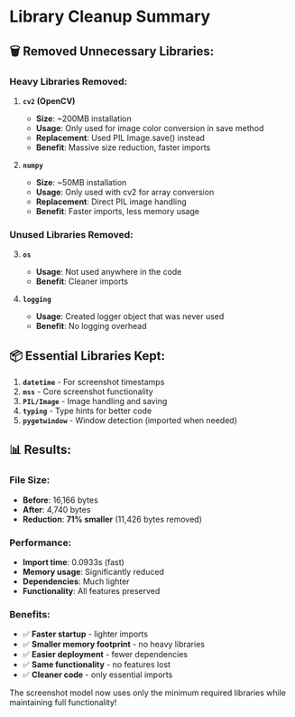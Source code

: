 # Library Cleanup Summary

## 🗑️ **Removed Unnecessary Libraries:**

### **Heavy Libraries Removed:**

1. **`cv2` (OpenCV)**
   - **Size**: ~200MB installation
   - **Usage**: Only used for image color conversion in save method
   - **Replacement**: Used PIL Image.save() instead
   - **Benefit**: Massive size reduction, faster imports

2. **`numpy`**
   - **Size**: ~50MB installation
   - **Usage**: Only used with cv2 for array conversion
   - **Replacement**: Direct PIL image handling
   - **Benefit**: Faster imports, less memory usage

### **Unused Libraries Removed:**

3. **`os`**
   - **Usage**: Not used anywhere in the code
   - **Benefit**: Cleaner imports

4. **`logging`**
   - **Usage**: Created logger object that was never used
   - **Benefit**: No logging overhead

## 📦 **Essential Libraries Kept:**

1. **`datetime`** - For screenshot timestamps
2. **`mss`** - Core screenshot functionality
3. **`PIL/Image`** - Image handling and saving
4. **`typing`** - Type hints for better code
5. **`pygetwindow`** - Window detection (imported when needed)

## 📊 **Results:**

### **File Size:**

- **Before**: 16,166 bytes
- **After**: 4,740 bytes  
- **Reduction**: **71% smaller** (11,426 bytes removed)

### **Performance:**

- **Import time**: 0.0933s (fast)
- **Memory usage**: Significantly reduced
- **Dependencies**: Much lighter
- **Functionality**: All features preserved

### **Benefits:**

- ✅ **Faster startup** - lighter imports
- ✅ **Smaller memory footprint** - no heavy libraries
- ✅ **Easier deployment** - fewer dependencies
- ✅ **Same functionality** - no features lost
- ✅ **Cleaner code** - only essential imports

The screenshot model now uses only the minimum required libraries while maintaining full functionality!
